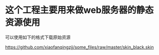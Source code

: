 # 这个工程主要用来做web服务器的静态资源使用



可以使用如下的格式下载原始资源

https://github.com/xiaofanqingzjj/some_files/raw/master/skin_black.skin
